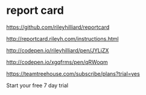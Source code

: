 # report card  

https://github.com/rileyhilliard/reportcard  

http://reportcard.rileyh.com/instructions.html  



<link rel="stylesheet" href="{{your-root-to}}/js/reportcard/css/badges.css">

<script src="{{your-root-to}}/js/reportcard/js/reportcard.js"></script>

<div class="report-card treehouse"></div>



<script>
$('.report-card.treehouse').reportCard({
    userName: 'rileyhilliard',
    site: 'treehouse',
    badgesAmount: 7
});
</script>



http://codepen.io/rileyhilliard/pen/JYLjZX


http://codepen.io/xgqfrms/pen/qRWoqm




https://teamtreehouse.com/subscribe/plans?trial=yes


Start your free 7 day trial



